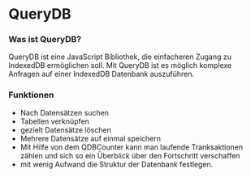 # QueryDB

### Was ist QueryDB?
QueryDB ist eine JavaScript Bibliothek, die einfacheren Zugang zu IndexedDB ermöglichen soll.
Mit QueryDB ist es möglich komplexe Anfragen auf einer IndexedDB Datenbank auszuführen.

### Funktionen
 * Nach Datensätzen suchen
 * Tabellen verknüpfen
 * gezielt Datensätze löschen
 * Mehrere Datensätze auf einmal speichern
 * Mit Hilfe von dem QDBCounter kann man laufende Tranksaktionen zählen und sich so ein Überblick über den Fortschritt verschaffen
 * mit wenig Aufwand die Struktur der Datenbank festlegen.
